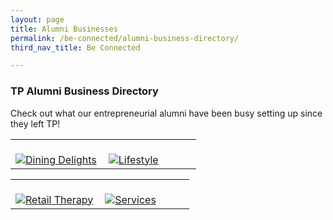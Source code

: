 ```yaml
---
layout: page
title: Alumni Businesses
permalink: /be-connected/alumni-business-directory/
third_nav_title: Be Connected

---
```

### TP Alumni Business Directory

Check out what our entrepreneurial alumni have been busy setting up since they left TP!

<div>
    <table>
        <tr>
            <td style="width:49%"><br>
                <a href="/alumni/diningdelights/">
                    <image src="{{site.baseurl}}/images/Merchant-DiningDelights.png" style="display:block;margin-left:auto;margin-right:auto;" alt="Dining Delights">                                       </image>
                 </a>
            </td>
            <td style="width:49%"><br>
                <a href="/alumni/lifestyle/">
                    <image src="{{site.baseurl}}/images/Merchant-Lifestyle.png" style="display:block;margin-left:auto;margin-right:auto;" alt="Lifestyle">
                    </image>
                </a>
            </td>
         </tr>
    </table>
</div>

<div>
    <table>
        <tr>
            <td style="width:49%"><br>
                <a href="/alumni/retailtherapy/">
                    <image src="{{site.baseurl}}/images/Merchant-RetailTherapy.png" style="display:block;margin-left:auto;margin-right:auto;" alt="Retail Therapy">                                       </image>
                </a>
            </td>
            <td style="width:49%"><br>
                <a href="/alumni/services/">
                    <image src="{{site.baseurl}}/images/Merchant-Services.png" style="display:block;margin-left:auto;margin-right:auto;" alt="Services">
                    </image>
                </a>
            </td>
         </tr>
    </table>
</div>
